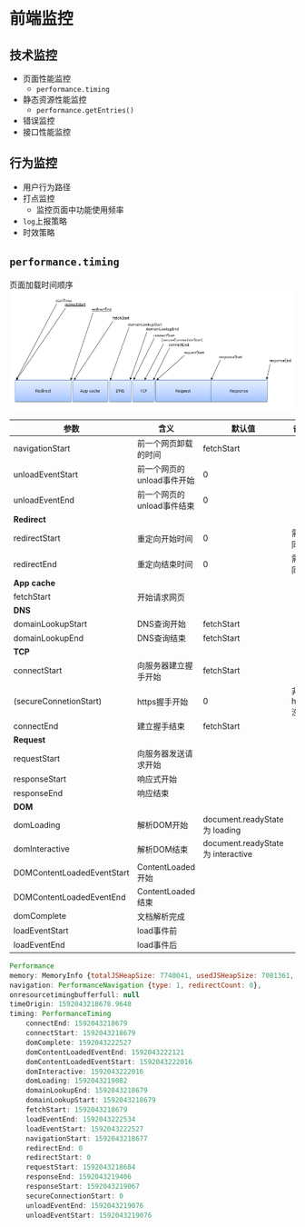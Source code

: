 # 前端监控

## 技术监控

- 页面性能监控
  - `performance.timing`
- 静态资源性能监控
    - `performance.getEntries()`
- 错误监控
- 接口性能监控

## 行为监控

- 用户行为路径
- 打点监控
  - 监控页面中功能使用频率
- `log`上报策略
- 时效策略

## `performance.timing`
页面加载时间顺序
![页面加载顺序](072455NuJ.png)

| 参数                       | 含义                       | 默认值                            | 备注        |
| -------------------------- | -------------------------- | --------------------------------- | ----------- |
| navigationStart            | 前一个网页卸载的时间       | fetchStart                        |             |
| unloadEventStart           | 前一个网页的unload事件开始 | 0                                 |             |
| unloadEventEnd             | 前一个网页的unload事件结束 | 0                                 |             |
| **Redirect**               |                            |                                   |             |
| redirectStart              | 重定向开始时间             | 0                                 | 需要同域    |
| redirectEnd                | 重定向结束时间             | 0                                 | 需要同域    |
| **App cache**              |                            |                                   |             |
| fetchStart                 | 开始请求网页               |                                   |             |
| **DNS**                    |                            |                                   |             |
| domainLookupStart          | DNS查询开始                | fetchStart                        |             |
| domainLookupEnd            | DNS查询结束                | fetchStart                        |             |
| **TCP**                    |                            |                                   |             |
| connectStart               | 向服务器建立握手开始       | fetchStart                        |             |
| (secureConnetionStart)     | https握手开始              | 0                                 | 非https没有 |
| connectEnd                 | 建立握手结束               | fetchStart                        |             |
| **Request**                |                            |                                   |             |
| requestStart               | 向服务器发送请求开始       |                                   |             |
| responseStart              | 响应式开始                 |                                   |             |
| responseEnd                | 响应结束                   |                                   |             |
| **DOM**                    |                            |                                   |             |
| domLoading                 | 解析DOM开始                | document.readyState为 loading     |             |
| domInteractive             | 解析DOM结束                | document.readyState为 interactive |             |
| DOMContentLoadedEventStart | ContentLoaded开始          |                                   |             |
| DOMContentLoadedEventEnd   | ContentLoaded结束          |                                   |             |
| domComplete                | 文档解析完成               |                                   |             |
| loadEventStart             | load事件前                 |                                   |             |
| loadEventEnd               | load事件后                 |                                   |             |


```js
Performance 
memory: MemoryInfo {totalJSHeapSize: 7740041, usedJSHeapSize: 7081361, jsHeapSizeLimit: 4294705152},
navigation: PerformanceNavigation {type: 1, redirectCount: 0},
onresourcetimingbufferfull: null
timeOrigin: 1592043218678.9648
timing: PerformanceTiming
    connectEnd: 1592043218679
    connectStart: 1592043218679
    domComplete: 1592043222527
    domContentLoadedEventEnd: 1592043222121
    domContentLoadedEventStart: 1592043222016
    domInteractive: 1592043222016
    domLoading: 1592043219082
    domainLookupEnd: 1592043218679
    domainLookupStart: 1592043218679
    fetchStart: 1592043218679
    loadEventEnd: 1592043222534
    loadEventStart: 1592043222527
    navigationStart: 1592043218677
    redirectEnd: 0
    redirectStart: 0
    requestStart: 1592043218684
    responseEnd: 1592043219406
    responseStart: 1592043219067
    secureConnectionStart: 0
    unloadEventEnd: 1592043219076
    unloadEventStart: 1592043219076
```